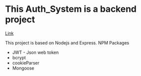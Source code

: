 # This Auth_System is a backend project 
[Link](authsystem-production-3563.up.railway.app)

This project is based on Nodejs and Express.
NPM Packages 
- JWT - Json web token
- bcrypt
- cookieParser
- Mongoose 
